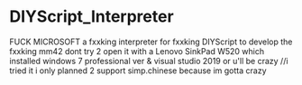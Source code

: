 # DIYScript_Interpreter
FUCK MICROSOFT
a fxxking interpreter for fxxking DIYScript to develop the fxxking mm42
dont try 2 open it with a Lenovo SinkPad W520 which installed windows 7 professional ver & visual studio 2019 or u'll be crazy
//i tried it
i only planned 2 support simp.chinese
because im gotta crazy

